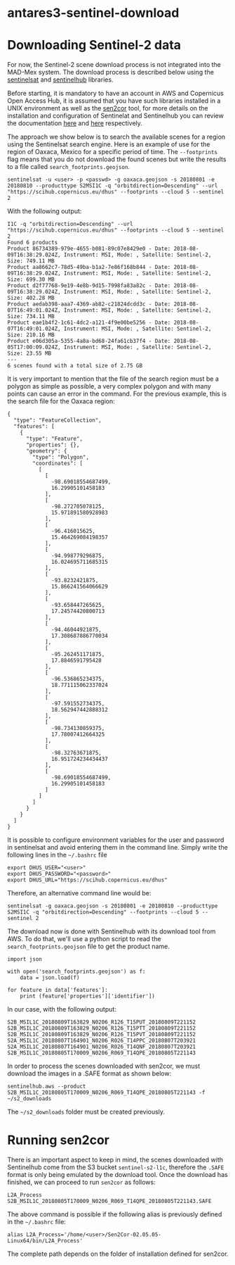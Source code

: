# antares3-sentinel-download

# Downloading Sentinel-2 data

For now, the Sentinel-2 scene download process is not integrated into the MAD-Mex system. The download process is described below using the [sentinelsat](https://github.com/sentinelsat/sentinelsat) and [sentinelhub](https://github.com/sentinel-hub/sentinelhub-py) libraries.

Before starting, it is mandatory to have an account in AWS and Copernicus Open Access Hub, it is assumed that you have such libraries installed in a UNIX environment as well as the [sen2cor](http://step.esa.int/main/third-party-plugins-2/sen2cor/) tool, for more details on the installation and configuration of Sentinelat and Sentinelhub you can review the documentation [here](https://sentinelsat.readthedocs.io/en/stable/) and [here](https://sentinelhub-py.readthedocs.io/en/latest/configure.html) respectively.

The approach we show below is to search the available scenes for a region using the Sentinelsat search engine. Here is an example of use for the region of Oaxaca, Mexico for a specific period of time. The `--footprints` flag means that you do not download the found scenes but write the results to a file called `search_footprints.geojson`.

```
sentinelsat -u <user> -p <passwd> -g oaxaca.geojson -s 20180801 -e 20180810 --producttype S2MSI1C -q "orbitdirection=Descending" --url "https://scihub.copernicus.eu/dhus" --footprints --cloud 5 --sentinel 2
```

With the following output:

```
I1C -q "orbitdirection=Descending" --url "https://scihub.copernicus.eu/dhus" --footprints --cloud 5 --sentinel 2
Found 6 products
Product 86734389-979e-4655-b081-89c07e8429e0 - Date: 2018-08-09T16:38:29.024Z, Instrument: MSI, Mode: , Satellite: Sentinel-2, Size: 749.11 MB
Product aa8662c7-78d5-49ba-b1a2-7e86f168b844 - Date: 2018-08-09T16:38:29.024Z, Instrument: MSI, Mode: , Satellite: Sentinel-2, Size: 699.30 MB
Product d2f77768-9e19-4e8b-9d15-7998fa83a82c - Date: 2018-08-09T16:38:29.024Z, Instrument: MSI, Mode: , Satellite: Sentinel-2, Size: 402.28 MB
Product aedab398-aaa7-4369-ab82-c21824dcdd3c - Date: 2018-08-07T16:49:01.024Z, Instrument: MSI, Mode: , Satellite: Sentinel-2, Size: 734.11 MB
Product eae1b4f2-1c61-4dc2-a121-4f9e00be5256 - Date: 2018-08-07T16:49:01.024Z, Instrument: MSI, Mode: , Satellite: Sentinel-2, Size: 210.16 MB
Product e06d305a-5355-4a8a-bd68-24fa61cb37f4 - Date: 2018-08-05T17:00:09.024Z, Instrument: MSI, Mode: , Satellite: Sentinel-2, Size: 23.55 MB
---
6 scenes found with a total size of 2.75 GB
```

It is very important to mention that the file of the search region must be a polygon as simple as possible, a very complex polygon and with many points can cause an error in the command. For the previous example, this is the search file for the Oaxaca region:

```
{
  "type": "FeatureCollection",
  "features": [
    {
      "type": "Feature",
      "properties": {},
      "geometry": {
        "type": "Polygon",
        "coordinates": [
          [
            [
              -98.69018554687499,
              16.29905101458183
            ],
            [
              -98.272705078125,
              15.971891580928983
            ],
            [
              -96.416015625,
              15.464269084198357
            ],
            [
              -94.998779296875,
              16.024695711685315
            ],
            [
              -93.8232421875,
              15.866241564066629
            ],
            [
              -93.658447265625,
              17.24574420800713
            ],
            [
              -94.46044921875,
              17.308687886770034
            ],
            [
              -95.262451171875,
              17.8846591795428
            ],
            [
              -96.536865234375,
              18.771115062337024
            ],
            [
              -97.591552734375,
              18.562947442888312
            ],
            [
              -98.734130859375,
              17.78007412664325
            ],
            [
              -98.32763671875,
              16.951724234434437
            ],
            [
              -98.69018554687499,
              16.29905101458183
            ]
          ]
        ]
      }
    }
  ]
}
```
It is possible to configure environment variables for the user and password in sentinelsat and avoid entering them in the command line. Simply write the following lines in the `~/.bashrc` file


```
export DHUS_USER="<user>"
export DHUS_PASSWORD="<password>"
export DHUS_URL="https://scihub.copernicus.eu/dhus"
```
Therefore, an alternative command line would be:

```
sentinelsat -g oaxaca.geojson -s 20180801 -e 20180810 --producttype S2MSI1C -q "orbitdirection=Descending" --footprints --cloud 5 --sentinel 2
```

The download now is done with Sentinelhub with its download tool from AWS. To do that, we'll use a python script to read the `search_footprints.geojson` file to get the product name. 


```
import json

with open('search_footprints.geojson') as f:
    data = json.load(f)

for feature in data['features']:
    print (feature['properties']['identifier'])
```


In our case, with the following output:
```
S2B_MSIL1C_20180809T163829_N0206_R126_T15PUT_20180809T221152
S2B_MSIL1C_20180809T163829_N0206_R126_T15PTT_20180809T221152
S2B_MSIL1C_20180809T163829_N0206_R126_T15PVT_20180809T221152
S2A_MSIL1C_20180807T164901_N0206_R026_T14PPC_20180807T203921
S2A_MSIL1C_20180807T164901_N0206_R026_T14QNF_20180807T203921
S2B_MSIL1C_20180805T170009_N0206_R069_T14QPE_20180805T221143
```

In order to process the scenes downloaded with sen2cor, we must download the images in a .SAFE format as shown below:

```
sentinelhub.aws --product S2B_MSIL1C_20180805T170009_N0206_R069_T14QPE_20180805T221143 -f ~/s2_downloads
``` 
The `~/s2_downloads` folder must be created previously. 


# Running sen2cor

There is an important aspect to keep in mind, the scenes downloaded with Sentinelhub come from the S3 bucket `sentinel-s2-l1c`, therefore the `.SAFE` format is only being emulated by the download tool. Once the download has finished, we can proceed to run `sen2cor` as follows:

```
L2A_Process S2B_MSIL1C_20180805T170009_N0206_R069_T14QPE_20180805T221143.SAFE
```

The above command is possible if the following alias is previously defined in the `~/.bashrc` file:

```
alias L2A_Process='/home/<user>/Sen2Cor-02.05.05-Linux64/bin/L2A_Process'
```
The complete path depends on the folder of installation defined for sen2cor.










